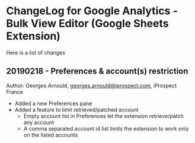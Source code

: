 # ChangeLog for Google Analytics - Bulk View Editor (Google Sheets Extension)

Here is a list of changes

## 20190218 - Preferences & account(s) restriction

Author: Georges Arnould, georges.arnould@iprospect.com, iProspect France

- Added a new Preferences pane
- Added a feature to limit retrieved/patched account
    - Empty account list in Preferences let the extension retrieve/patch any account
    - A comma separated account id list limits the extension to work only on the listed accounts
